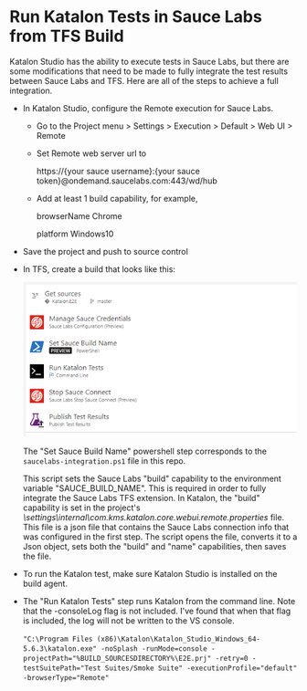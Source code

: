 # Run Katalon Tests in Sauce Labs from TFS Build
Katalon Studio has the ability to execute tests in Sauce Labs, but there are some modifications that need to be made to fully integrate the test results between Sauce Labs and TFS.  Here are all of the steps to achieve a full integration.

* In Katalon Studio, configure the Remote execution for Sauce Labs.
  * Go to the Project menu > Settings > Execution > Default > Web UI > Remote
  * Set Remote web server url to 
  
    https://{your sauce username}:{your sauce token}@ondemand.saucelabs.com:443/wd/hub
  * Add at least 1 build capability, for example,
  
    browserName Chrome
    
    platform Windows10
* Save the project and push to source control
* In TFS, create a build that looks like this:

    ![build steps](screenshots/tfs-build-steps.png)

    The "Set Sauce Build Name" powershell step corresponds to the `saucelabs-integration.ps1` file in this repo.  

    This script sets the Sauce Labs "build" capability to the environment variable "SAUCE_BUILD_NAME".  This is required in order to fully integrate the Sauce Labs TFS extension.  In Katalon, the "build" capability is set in the project's *\settings\internal\com.kms.katalon.core.webui.remote.properties* file.  This file is a json file that contains the Sauce Labs connection info that was configured in the first step.  The script opens the file, converts it to a Json object, sets both the "build" and "name" capabilities, then saves the file.

* To run the Katalon test, make sure Katalon Studio is installed on the build agent.
* The "Run Katalon Tests" step runs Katalon from the command line.  Note that the -consoleLog flag is not included.  I've found that when that flag is included, the log will not be written to the VS console.

    `"C:\Program Files (x86)\Katalon\Katalon_Studio_Windows_64-5.6.3\katalon.exe"
-noSplash -runMode=console -projectPath="%BUILD_SOURCESDIRECTORY%\E2E.prj" -retry=0 -testSuitePath="Test Suites/Smoke Suite" -executionProfile="default" -browserType="Remote"`
